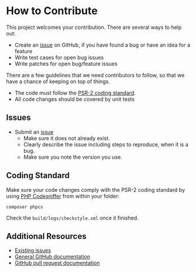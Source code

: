 How to Contribute
=================

This project welcomes your contribution. There are several ways to help out:

* Create an [issue](https://github.com/femtopixel/crop/issues/) on GitHub,
if you have found a bug or have an idea for a feature
* Write test cases for open bug issues
* Write patches for open bug/feature issues

There are a few guidelines that we need contributors to follow, so that we have a
chance of keeping on top of things.

* The code must follow the [PSR-2 coding standard](http://www.php-fig.org/psr/psr-2/).
* All code changes should be covered by unit tests

Issues
------

* Submit an [issue](https://github.com/femtopixel/crop/issues/)
  * Make sure it does not already exist.
  * Clearly describe the issue including steps to reproduce, when it is a bug.
  * Make sure you note the version you use.

Coding Standard
---------------

Make sure your code changes comply with the PSR-2 coding standard by
using [PHP Codesniffer](https://github.com/squizlabs/PHP_CodeSniffer)
from within your folder:

    composer phpcs

Check the ``build/logs/checkstyle.xml`` once it finished.

Additional Resources
--------------------

* [Existing issues](https://github.com/femtopixel/crop/issues/)
* [General GitHub documentation](https://help.github.com/)
* [GitHub pull request documentation](https://help.github.com/send-pull-requests/)
